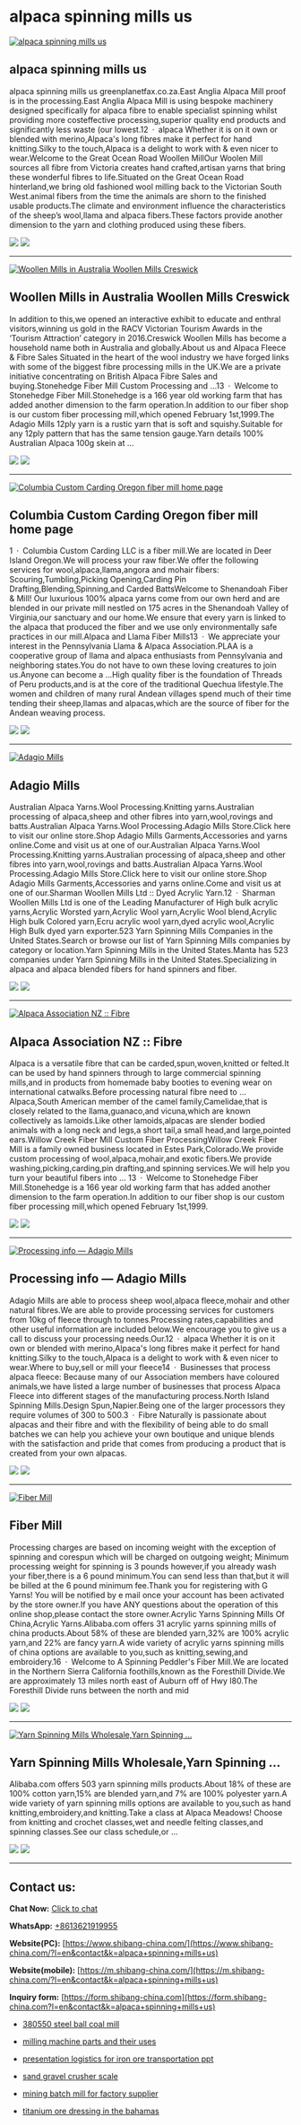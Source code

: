 # alpaca spinning mills us

<a href="https://swt.shibang-china.com/?l=en&img&k=alpaca+spinning+mills+us" target="_blank">![alpaca spinning mills us](http://static.shibang-china.com/all-800x300/154.jpg)</a>

## alpaca spinning mills us
alpaca spinning mills us greenplanetfax.co.za.East Anglia Alpaca Mill proof is in the processing.East Anglia Alpaca Mill is using bespoke machinery designed specifically for alpaca fibre to enable specialist spinning whilst providing more costeffective processing,superior quality end products and significantly less waste (our lowest.12&ensp;&#0183;&ensp;alpaca Whether it is on it own or blended with merino,Alpaca's long fibres make it perfect for hand knitting.Silky to the touch,Alpaca is a delight to work with &amp; even nicer to wear.Welcome to the Great Ocean Road Woollen MillOur Woolen Mill sources all fibre from Victoria creates hand crafted,artisan yarns that bring these wonderful fibres to life.Situated on the Great Ocean Road hinterland,we bring old fashioned wool milling back to the Victorian South West.animal fibers from the time the animals are shorn to the finished usable products.The climate and environment influence the characteristics of the sheep’s wool,llama and alpaca fibers.These factors provide another dimension to the yarn and clothing produced using these fibers.


<a href="https://whatsapp.shibangsoft.com/WhatsApp.php" target="_blank" title="WhatsApp">![](http://static.shibang-china.com/icon/whatsapp.png)</a> <a href="https://swt.shibang-china.com/?l=en&icon&k=alpaca+spinning+mills+us" target="_blank">![](http://static.shibang-china.com/icon/chat-en.png)</a>

---

<a href="https://swt.shibang-china.com/?l=en&img&k=alpaca+spinning+mills+us" target="_blank">![Woollen Mills in Australia Woollen Mills Creswick](http://static.shibang-china.com/all-800x300/884.jpg)</a>

## Woollen Mills in Australia Woollen Mills Creswick
In addition to this,we opened an interactive exhibit to educate and enthral visitors,winning us gold in the RACV Victorian Tourism Awards in the ‘Tourism Attraction’ category in 2016.Creswick Woollen Mills has become a household name both in Australia and globally.About us and Alpaca Fleece &amp; Fibre Sales Situated in the heart of the wool industry we have forged links with some of the biggest fibre processing mills in the UK.We are a private initiative concentrating on British Alpaca Fibre Sales and buying.Stonehedge Fiber Mill Custom Processing and …13&ensp;&#0183;&ensp;Welcome to Stonehedge Fiber Mill.Stonehedge is a 166 year old working farm that has added another dimension to the farm operation.In addition to our fiber shop is our custom fiber processing mill,which opened February 1st,1999.The Adagio Mills 12ply yarn is a rustic yarn that is soft and squishy.Suitable for any 12ply pattern that has the same tension gauge.Yarn details 100% Australian Alpaca 100g skein at …


<a href="https://whatsapp.shibangsoft.com/WhatsApp.php" target="_blank" title="WhatsApp">![](http://static.shibang-china.com/icon/whatsapp.png)</a> <a href="https://swt.shibang-china.com/?l=en&icon&k=alpaca+spinning+mills+us" target="_blank">![](http://static.shibang-china.com/icon/chat-en.png)</a>

---

<a href="https://swt.shibang-china.com/?l=en&img&k=alpaca+spinning+mills+us" target="_blank">![Columbia Custom Carding Oregon fiber mill home page](http://static.shibang-china.com/all-800x300/606.jpg)</a>

## Columbia Custom Carding Oregon fiber mill home page
1&ensp;&#0183;&ensp;Columbia Custom Carding LLC is a fiber mill.We are located in Deer Island Oregon.We will process your raw fiber.We offer the following services for wool,alpaca,llama,angora and mohair fibers: Scouring,Tumbling,Picking Opening,Carding Pin Drafting,Blending,Spinning,and Carded BattsWelcome to Shenandoah Fiber &amp; Mill! Our luxurious 100% alpaca yarns come from our own herd and are blended in our private mill nestled on 175 acres in the Shenandoah Valley of Virginia,our sanctuary and our home.We ensure that every yarn is linked to the alpaca that produced the fiber and we use only environmentally safe practices in our mill.Alpaca and Llama Fiber Mills13&ensp;&#0183;&ensp;We appreciate your interest in the Pennsylvania Llama &amp; Alpaca Association.PLAA is a cooperative group of llama and alpaca enthusiasts from Pennsylvania and neighboring states.You do not have to own these loving creatures to join us.Anyone can become a …High quality fiber is the foundation of Threads of Peru products,and is at the core of the traditional Quechua lifestyle.The women and children of many rural Andean villages spend much of their time tending their sheep,llamas and alpacas,which are the source of fiber for the Andean weaving process.


<a href="https://whatsapp.shibangsoft.com/WhatsApp.php" target="_blank" title="WhatsApp">![](http://static.shibang-china.com/icon/whatsapp.png)</a> <a href="https://swt.shibang-china.com/?l=en&icon&k=alpaca+spinning+mills+us" target="_blank">![](http://static.shibang-china.com/icon/chat-en.png)</a>

---

<a href="https://swt.shibang-china.com/?l=en&img&k=alpaca+spinning+mills+us" target="_blank">![Adagio Mills](http://static.shibang-china.com/all-800x300/1106.jpg)</a>

## Adagio Mills
Australian Alpaca Yarns.Wool Processing.Knitting yarns.Australian processing of alpaca,sheep and other fibres into yarn,wool,rovings and batts.Australian Alpaca Yarns.Wool Processing.Adagio Mills Store.Click here to visit our online store.Shop Adagio Mills Garments,Accessories and yarns online.Come and visit us at one of our.Australian Alpaca Yarns.Wool Processing.Knitting yarns.Australian processing of alpaca,sheep and other fibres into yarn,wool,rovings and batts.Australian Alpaca Yarns.Wool Processing.Adagio Mills Store.Click here to visit our online store.Shop Adagio Mills Garments,Accessories and yarns online.Come and visit us at one of our.Sharman Woollen Mills Ltd :: Dyed Acrylic Yarn.12&ensp;&#0183;&ensp;Sharman Woollen Mills Ltd is one of the Leading Manufacturer of High bulk acrylic yarns,Acrylic Worsted yarn,Acrylic Wool yarn,Acrylic Wool blend,Acrylic High bulk Colored yarn,Ecru acrylic wool yarn,dyed acrylic wool,Acrylic High Bulk dyed yarn exporter.523 Yarn Spinning Mills Companies in the United States.Search or browse our list of Yarn Spinning Mills companies by category or location.Yarn Spinning Mills in the United States.Manta has 523 companies under Yarn Spinning Mills in the United States.Specializing in alpaca and alpaca blended fibers for hand spinners and fiber.


<a href="https://whatsapp.shibangsoft.com/WhatsApp.php" target="_blank" title="WhatsApp">![](http://static.shibang-china.com/icon/whatsapp.png)</a> <a href="https://swt.shibang-china.com/?l=en&icon&k=alpaca+spinning+mills+us" target="_blank">![](http://static.shibang-china.com/icon/chat-en.png)</a>

---

<a href="https://swt.shibang-china.com/?l=en&img&k=alpaca+spinning+mills+us" target="_blank">![Alpaca Association NZ :: Fibre](http://static.shibang-china.com/all-800x300/1524.jpg)</a>

## Alpaca Association NZ :: Fibre
Alpaca is a versatile fibre that can be carded,spun,woven,knitted or felted.It can be used by hand spinners through to large commercial spinning mills,and in products from homemade baby booties to evening wear on international catwalks.Before processing natural fibre need to …Alpaca,South American member of the camel family,Camelidae,that is closely related to the llama,guanaco,and vicuna,which are known collectively as lamoids.Like other lamoids,alpacas are slender bodied animals with a long neck and legs,a short tail,a small head,and large,pointed ears.Willow Creek Fiber Mill Custom Fiber ProcessingWillow Creek Fiber Mill is a family owned business located in Estes Park,Colorado.We provide custom processing of wool,alpaca,mohair,and exotic fibers.We provide washing,picking,carding,pin drafting,and spinning services.We will help you turn your beautiful fibers into … 13&ensp;&#0183;&ensp;Welcome to Stonehedge Fiber Mill.Stonehedge is a 166 year old working farm that has added another dimension to the farm operation.In addition to our fiber shop is our custom fiber processing mill,which opened February 1st,1999.


<a href="https://whatsapp.shibangsoft.com/WhatsApp.php" target="_blank" title="WhatsApp">![](http://static.shibang-china.com/icon/whatsapp.png)</a> <a href="https://swt.shibang-china.com/?l=en&icon&k=alpaca+spinning+mills+us" target="_blank">![](http://static.shibang-china.com/icon/chat-en.png)</a>

---

<a href="https://swt.shibang-china.com/?l=en&img&k=alpaca+spinning+mills+us" target="_blank">![Processing info — Adagio Mills](http://static.shibang-china.com/all-800x300/235.jpg)</a>

## Processing info — Adagio Mills
Adagio Mills are able to process sheep wool,alpaca fleece,mohair and other natural fibres.We are able to provide processing services for customers from 10kg of fleece through to tonnes.Processing rates,capabilities and other useful information are included below.We encourage you to give us a call to discuss your processing needs.Our.12&ensp;&#0183;&ensp;alpaca Whether it is on it own or blended with merino,Alpaca's long fibres make it perfect for hand knitting.Silky to the touch,Alpaca is a delight to work with &amp; even nicer to wear.Where to buy,sell or mill your fleece14&ensp;&#0183;&ensp;Businesses that process alpaca fleece: Because many of our Association members have coloured animals,we have listed a large number of businesses that process Alpaca Fleece into different stages of the manufacturing process.North Island Spinning Mills.Design Spun,Napier.Being one of the larger processors they require volumes of 300 to 500.3&ensp;&#0183;&ensp;Fibre Naturally is passionate about alpacas and their fibre and with the flexibility of being able to do small batches we can help you achieve your own boutique and unique blends with the satisfaction and pride that comes from producing a product that is created from your own alpacas.


<a href="https://whatsapp.shibangsoft.com/WhatsApp.php" target="_blank" title="WhatsApp">![](http://static.shibang-china.com/icon/whatsapp.png)</a> <a href="https://swt.shibang-china.com/?l=en&icon&k=alpaca+spinning+mills+us" target="_blank">![](http://static.shibang-china.com/icon/chat-en.png)</a>

---

<a href="https://swt.shibang-china.com/?l=en&img&k=alpaca+spinning+mills+us" target="_blank">![Fiber Mill](http://static.shibang-china.com/all-800x300/268.jpg)</a>

## Fiber Mill
Processing charges are based on incoming weight with the exception of spinning and corespun which will be charged on outgoing weight; Minimum processing weight for spinning is 3 pounds however,if you already wash your fiber,there is a 6 pound minimum.You can send less than that,but it will be billed at the 6 pound minimum fee.Thank you for registering with G Yarns! You will be notified by e mail once your account has been activated by the store owner.If you have ANY questions about the operation of this online shop,please contact the store owner.Acrylic Yarns Spinning Mills Of China,Acrylic Yarns.Alibaba.com offers 31 acrylic yarns spinning mills of china products.About 58% of these are blended yarn,32% are 100% acrylic yarn,and 22% are fancy yarn.A wide variety of acrylic yarns spinning mills of china options are available to you,such as knitting,sewing,and embroidery.16&ensp;&#0183;&ensp;Welcome to A Spinning Peddler's Fiber Mill.We are located in the Northern Sierra California foothills,known as the Foresthill Divide.We are approximately 13 miles north east of Auburn off of Hwy I80.The Foresthill Divide runs between the north and mid


<a href="https://whatsapp.shibangsoft.com/WhatsApp.php" target="_blank" title="WhatsApp">![](http://static.shibang-china.com/icon/whatsapp.png)</a> <a href="https://swt.shibang-china.com/?l=en&icon&k=alpaca+spinning+mills+us" target="_blank">![](http://static.shibang-china.com/icon/chat-en.png)</a>

---

<a href="https://swt.shibang-china.com/?l=en&img&k=alpaca+spinning+mills+us" target="_blank">![Yarn Spinning Mills Wholesale,Yarn Spinning …](http://static.shibang-china.com/all-800x300/138.jpg)</a>

## Yarn Spinning Mills Wholesale,Yarn Spinning …
Alibaba.com offers 503 yarn spinning mills products.About 18% of these are 100% cotton yarn,15% are blended yarn,and 7% are 100% polyester yarn.A wide variety of yarn spinning mills options are available to you,such as hand knitting,embroidery,and knitting.Take a class at Alpaca Meadows! Choose from knitting and crochet classes,wet and needle felting classes,and spinning classes.See our class schedule,or …

<a href="https://whatsapp.shibangsoft.com/WhatsApp.php" target="_blank" title="WhatsApp">![](http://static.shibang-china.com/icon/whatsapp.png)</a> <a href="https://swt.shibang-china.com/?l=en&icon&k=alpaca+spinning+mills+us" target="_blank">![](http://static.shibang-china.com/icon/chat-en.png)</a>

---
## Contact us:

**Chat Now:** [Click to chat](https://swt.shibang-china.com?l=en&contact&k=alpaca+spinning+mills+us)

**WhatsApp:**  [+8613621919955](https://whatsapp.shibangsoft.com/WhatsApp.php)

**Website(PC):** [https://www.shibang-china.com/](https://www.shibang-china.com/?l=en&contact&k=alpaca+spinning+mills+us)

**Website(mobile):** [https://m.shibang-china.com/](https://m.shibang-china.com/?l=en&contact&k=alpaca+spinning+mills+us)

**Inquiry form:** [https://form.shibang-china.com](https://form.shibang-china.com?l=en&contact&k=alpaca+spinning+mills+us)

* [380550 steel ball coal mill](../148/380550%20steel%20ball%20coal%20mill.md)

* [milling machine parts and their uses](../144/milling%20machine%20parts%20and%20their%20uses.md)

* [presentation logistics for iron ore transportation ppt](../141/presentation%20logistics%20for%20iron%20ore%20transportation%20ppt.md)

* [sand gravel crusher scale](../146/sand%20gravel%20crusher%20scale.md)

* [mining batch mill for factory supplier](../149/mining%20batch%20mill%20for%20factory%20supplier.md)

* [titanium ore dressing in the bahamas](../150/titanium%20ore%20dressing%20in%20the%20bahamas.md)